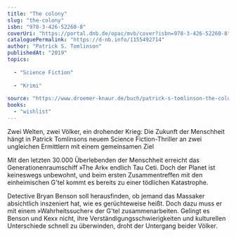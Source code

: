 ```yaml
---
title: "The colony"
slug: "the-colony"
isbn: "978-3-426-52260-8"
coverUri: "https://portal.dnb.de/opac/mvb/cover?isbn=978-3-426-52260-8"
cataloguePermalink: "https://d-nb.info/1155492714"
author: "Patrick S. Tomlinson"
publishedAt: "2019"
topics:
  
  - "Science Fiction"
    
  - "Krimi"
    
source: "https://www.droemer-knaur.de/buch/patrick-s-tomlinson-the-colony-ein-neuer-anfang-9783426522608"
books: 
  - "wishlist"
---
```

Zwei Welten, zwei Völker, ein drohender Krieg: Die Zukunft der Menschheit 
hängt in Patrick Tomlinsons neuem Science Fiction-Thriller an zwei ungleichen 
Ermittlern mit einem gemeinsamen Ziel

Mit den letzten 30.000 Überlebenden der Menschheit erreicht das 
Generationenraumschiff »The Ark« endlich Tau Ceti. Doch der Planet ist 
keineswegs unbewohnt, und beim ersten Zusammentreffen mit den einheimischen 
G'tel kommt es bereits zu einer tödlichen Katastrophe.

Detective Bryan Benson soll herausfinden, ob jemand das Massaker absichtlich 
inszeniert hat, wie es gerüchteweise heißt. Doch dazu muss er mit einem 
»Wahrheitssucher« der G'tel zusammenarbeiten. Gelingt es Benson und Kexx nicht, 
ihre Verständigungsschwierigkeiten und kulturellen Unterschiede schnell zu 
überwinden, droht der Untergang beider Völker.